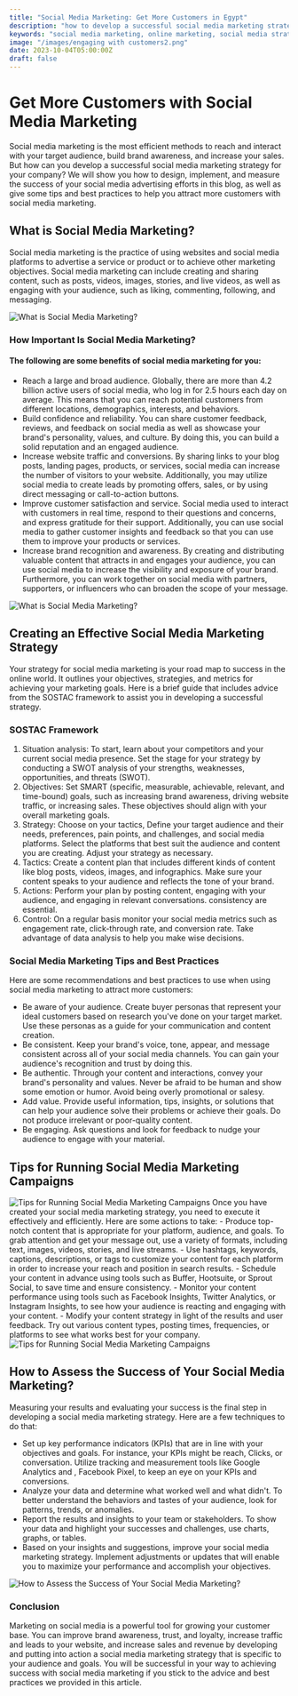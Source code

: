 ```yaml
---
title: "Social Media Marketing: Get More Customers in Egypt"
description: "how to develop a successful social media marketing strategy for bringing in more customers, increase brand awareness, and increase sales. Social media marketing in Egypt."
keywords: "social media marketing, online marketing, social media strategy, customer engagement, brand awareness, digital marketing"
image: "/images/engaging with customers2.png"
date: 2023-10-04T05:00:00Z
draft: false
---
```


# Get More Customers with Social Media Marketing

Social media marketing is the most efficient methods to reach and interact with your target audience, build brand awareness, and increase your sales. But how can you develop a successful social media marketing strategy for your company? We will show you how to design, implement, and measure the success of your social media advertising efforts in this blog, as well as give some tips and best practices to help you attract more customers with social media marketing.

##  What is Social Media Marketing?

Social media marketing is the practice of using websites and social media platforms to advertise a service or product or to achieve other marketing objectives. Social media marketing can include creating and sharing content, such as posts, videos, images, stories, and live videos, as well as engaging with your audience, such as liking, commenting, following, and messaging.

<img src='/images/Social Media Marketing Strategy1.png' class='rounded-lg max-w-[1200px] max-h-[800px] w-full h-auto' alt='What is Social Media Marketing?' />


### How Important Is Social Media Marketing?

#### The following are some benefits of social media marketing for you:

- Reach a large and broad audience. Globally, there are more than 4.2 billion active users of social media, who log in for 2.5 hours each day on average. This means that you can reach potential customers from different locations, demographics, interests, and behaviors.
- Build confidence and reliability. You can share customer feedback, reviews, and feedback on social media as well as showcase your brand's personality, values, and culture. By doing this, you can build a solid reputation and an engaged audience.
- Increase website traffic and conversions. By sharing links to your blog posts, landing pages, products, or services, social media can increase the number of visitors to your website. Additionally, you may utilize social media to create leads by promoting offers, sales, or by using direct messaging or call-to-action buttons.
- Improve customer satisfaction and service. Social media used to interact with customers in real time, respond to their questions and concerns, and express gratitude for their support. Additionally, you can use social media to gather customer insights and feedback so that you can use them to improve your products or services.
- Increase brand recognition and awareness. By creating and distributing valuable content that attracts in and engages your audience, you can use social media to increase the visibility and exposure of your brand. Furthermore, you can work together on social media with partners, supporters, or influencers who can broaden the scope of your message.

<img src='/images/Social Media Marketing Strategy1.png' class='rounded-lg max-w-[1200px] max-h-[800px] w-full h-auto' alt='What is Social Media Marketing?' />



## Creating an Effective Social Media Marketing Strategy

Your strategy for social media marketing is your road map to success in the online world. It outlines your objectives, strategies, and metrics for achieving your marketing goals. Here is a brief guide that includes advice from the SOSTAC framework to assist you in developing a successful strategy.

### SOSTAC Framework

1. Situation analysis: To start, learn about your competitors and your current social media presence. Set the stage for your strategy by conducting a SWOT analysis of your strengths, weaknesses, opportunities, and threats (SWOT).
2. Objectives: Set SMART (specific, measurable, achievable, relevant, and time-bound) goals, such as increasing brand awareness, driving website traffic, or increasing sales. These objectives should align with your overall marketing goals.
3. Strategy: Choose on your tactics, Define your target audience and their needs, preferences, pain points, and challenges, and social media platforms. Select the platforms that best suit the audience and content you are creating. Adjust your strategy as necessary.
4. Tactics: Create a content plan that includes different kinds of content like blog posts, videos, images, and infographics. Make sure your content speaks to your audience and reflects the tone of your brand.
5. Actions: Perform your plan by posting content, engaging with your audience, and engaging in relevant conversations. consistency are essential.
6. Control: On a regular basis monitor your social media metrics such as engagement rate, click-through rate, and conversion rate. Take advantage of data analysis to help you make wise decisions.

### Social Media Marketing Tips and Best Practices

Here are some recommendations and best practices to use when using social media marketing to attract more customers:
- Be aware of your audience. Create buyer personas that represent your ideal customers based on research you've done on your target market. Use these personas as a guide for your communication and content creation.
- Be consistent. Keep your brand's voice, tone, appear, and message consistent across all of your social media channels. You can gain your audience's recognition and trust by doing this.
- Be authentic. Through your content and interactions, convey your brand's personality and values. Never be afraid to be human and show some emotion or humor. Avoid being overly promotional or salesy.
- Add value. Provide useful information, tips, insights, or solutions that can help your audience solve their problems or achieve their goals. Do not produce irrelevant or poor-quality content.
- Be engaging. Ask questions and look for feedback to nudge your audience to engage with your material.

## Tips for Running Social Media Marketing Campaigns
<img src='/images/Effective Social Media Campaigns5.png' class='rounded-lg w-full' alt='Tips for Running Social Media Marketing Campaigns' />
Once you have created your social media marketing strategy, you need to execute it effectively and efficiently. Here are some actions to take:
- Produce top-notch content that is appropriate for your platform, audience, and goals. To grab attention and get your message out, use a variety of formats, including text, images, videos, stories, and live streams.
- Use hashtags, keywords, captions, descriptions, or tags to customize your content for each platform in order to increase your reach and position in search results.
- Schedule your content in advance using tools such as Buffer, Hootsuite, or Sprout Social, to save time and ensure consistency.
- Monitor your content performance using tools such as Facebook Insights, Twitter Analytics, or Instagram Insights, to see how your audience is reacting and engaging with your content.
- Modify your content strategy in light of the results and user feedback. Try out various content types, posting times, frequencies, or platforms to see what works best for your company.

<img src='/images/Creating Valuable Content4.png' class='rounded-lg w-full' alt='Tips for Running Social Media Marketing Campaigns' />


## How to Assess the Success of Your Social Media Marketing?

Measuring your results and evaluating your success is the final step in developing a social media marketing strategy. Here are a few techniques to do that:
- Set up key performance indicators (KPIs) that are in line with your objectives and goals. For instance, your KPIs might be reach, Clicks, or conversation.
Utilize tracking and measurement tools like Google Analytics and , Facebook Pixel, to keep an eye on your KPIs and conversions.
- Analyze your data and determine what worked well and what didn't. To better understand the behaviors and tastes of your audience, look for patterns, trends, or anomalies.
- Report the results and insights to your team or stakeholders. To show your data and highlight your successes and challenges, use charts, graphs, or tables.
- Based on your insights and suggestions, improve your social media marketing strategy. Implement adjustments or updates that will enable you to maximize your performance and accomplish your objectives.

<img src='/images/Measuring Social Media Success3.png' class='rounded-lg max-w-[1200px] max-h-[800px] w-full h-auto' alt='How to Assess the Success of Your Social Media Marketing?' />

### Conclusion

Marketing on social media is a powerful tool for growing your customer base. You can improve brand awareness, trust, and loyalty, increase traffic and leads to your website, and increase sales and revenue by developing and putting into action a social media marketing strategy that is specific to your audience and goals. You will be successful in your way to achieving success with social media marketing if you stick to the advice and best practices we provided in this article.

